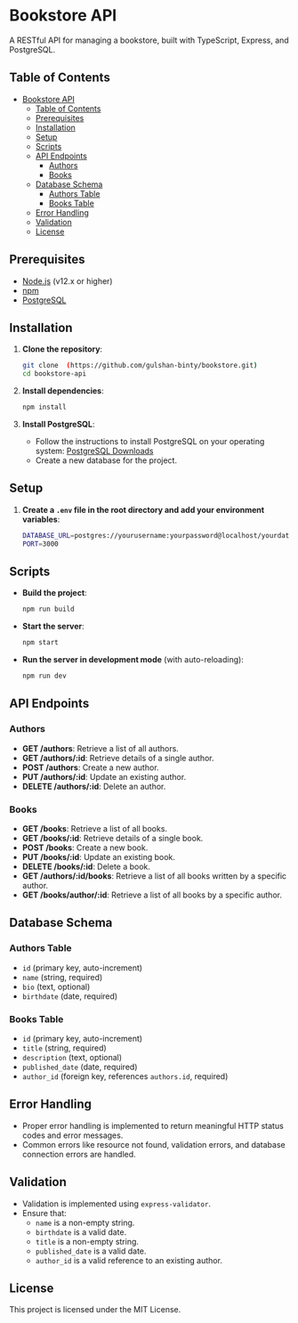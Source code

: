 # Bookstore API

A RESTful API for managing a bookstore, built with TypeScript, Express, and PostgreSQL.

## Table of Contents

- [Bookstore API](#bookstore-api)
  - [Table of Contents](#table-of-contents)
  - [Prerequisites](#prerequisites)
  - [Installation](#installation)
  - [Setup](#setup)
  - [Scripts](#scripts)
  - [API Endpoints](#api-endpoints)
    - [Authors](#authors)
    - [Books](#books)
  - [Database Schema](#database-schema)
    - [Authors Table](#authors-table)
    - [Books Table](#books-table)
  - [Error Handling](#error-handling)
  - [Validation](#validation)
  - [License](#license)

## Prerequisites

- [Node.js](https://nodejs.org/) (v12.x or higher)
- [npm](https://www.npmjs.com/)
- [PostgreSQL](https://www.postgresql.org/)

## Installation

1. **Clone the repository**:

    ```sh
    git clone  (https://github.com/gulshan-binty/bookstore.git)
    cd bookstore-api
    ```

2. **Install dependencies**:

    ```sh
    npm install
    ```

3. **Install PostgreSQL**:
    - Follow the instructions to install PostgreSQL on your operating system: [PostgreSQL Downloads](https://www.postgresql.org/download/)
    - Create a new database for the project.

## Setup

1. **Create a `.env` file in the root directory and add your environment variables**:

    ```sh
    DATABASE_URL=postgres://yourusername:yourpassword@localhost/yourdatabase
    PORT=3000
    ```


## Scripts

- **Build the project**:

    ```sh
    npm run build
    ```

- **Start the server**:

    ```sh
    npm start
    ```

- **Run the server in development mode** (with auto-reloading):

    ```sh
    npm run dev
    ```

## API Endpoints

### Authors

- **GET /authors**: Retrieve a list of all authors.
- **GET /authors/:id**: Retrieve details of a single author.
- **POST /authors**: Create a new author.
- **PUT /authors/:id**: Update an existing author.
- **DELETE /authors/:id**: Delete an author.

### Books

- **GET /books**: Retrieve a list of all books.
- **GET /books/:id**: Retrieve details of a single book.
- **POST /books**: Create a new book.
- **PUT /books/:id**: Update an existing book.
- **DELETE /books/:id**: Delete a book.
- **GET /authors/:id/books**: Retrieve a list of all books written by a specific author.
- **GET /books/author/:id**: Retrieve a list of all books by a specific author.

## Database Schema

### Authors Table

- `id` (primary key, auto-increment)
- `name` (string, required)
- `bio` (text, optional)
- `birthdate` (date, required)

### Books Table

- `id` (primary key, auto-increment)
- `title` (string, required)
- `description` (text, optional)
- `published_date` (date, required)
- `author_id` (foreign key, references `authors.id`, required)

## Error Handling

- Proper error handling is implemented to return meaningful HTTP status codes and error messages.
- Common errors like resource not found, validation errors, and database connection errors are handled.

## Validation

- Validation is implemented using `express-validator`.
- Ensure that:
  - `name` is a non-empty string.
  - `birthdate` is a valid date.
  - `title` is a non-empty string.
  - `published_date` is a valid date.
  - `author_id` is a valid reference to an existing author.

## License

This project is licensed under the MIT License.

